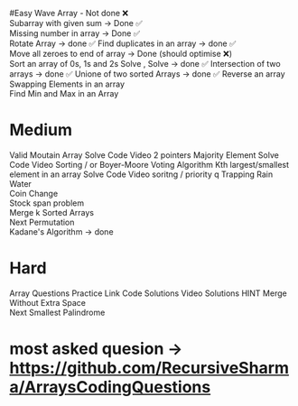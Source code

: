 #Easy
Wave Array	- Not done		❌	
Subarray with given sum	-> Done		✅	
Missing number in array	-> Done		✅	
Rotate Array		-> done		✅
Find duplicates in an array -> done	✅			
Move all zeroes to end of array	-> 	 Done (should optimise ❌)		
Sort an array of 0s, 1s and 2s	Solve , Solve	-> done	✅
Intersection of two arrays	-> done ✅
Unione of two sorted Arrays	-> done ✅
Reverse an array				
Swapping Elements in an array				
Find Min and Max in an Array


# Medium 
Valid Moutain Array	Solve	Code	Video	2 pointers
Majority Element	Solve	Code	Video	Sorting / or Boyer-Moore Voting Algorithm
Kth largest/smallest element in an array	Solve	Code	Video	soritng / priority q
Trapping Rain Water				
Coin Change				
Stock span problem				
Merge k Sorted Arrays				
Next Permutation				
Kadane's Algorithm -> done

# Hard
Array Questions	Practice Link	Code Solutions	Video Solutions	HINT
Merge Without Extra Space				
Next Smallest Palindrome


# most asked quesion -> https://github.com/RecursiveSharma/ArraysCodingQuestions